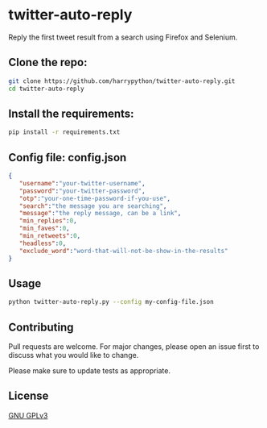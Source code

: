 # twitter-auto-reply

Reply the first tweet result from a search using Firefox and Selenium.

## Clone the repo:
```bash 
git clone https://github.com/harrypython/twitter-auto-reply.git
cd twitter-auto-reply
```  
## Install the requirements: 
```bash 
pip install -r requirements.txt
```  

## Config file: config.json

```json
{
   "username":"your-twitter-username",
   "password":"your-twitter-password",
   "otp":"your-one-time-password-if-you-use",
   "search":"the message you are searching",
   "message":"the reply message, can be a link",
   "min_replies":0,
   "min_faves":0,
   "min_retweets":0,
   "headless":0,
   "exclude_word":"word-that-will-not-be-show-in-the-results"
} 
```

## Usage

```bash
python twitter-auto-reply.py --config my-config-file.json
```

## Contributing

Pull requests are welcome. For major changes, please open an issue first to discuss what you would like to change.

Please make sure to update tests as appropriate.

## License

[ GNU GPLv3 ](https://choosealicense.com/licenses/gpl-3.0/)


